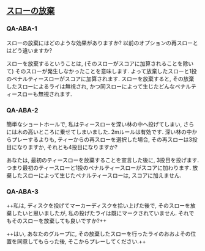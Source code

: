 ## [スローの放棄](80901)

### QA-ABA-1
スローの放棄にはど​​のような効果がありますか?
以前のオプションの再スローとはどう違いますか?

スローを放棄するということは,
(そのスローがスコアに加算されることを除いて)
そのスローが発生しなかったことを意味します.
よって放棄したスローと1投のペナルティースローがスコアに加算されます.
スローを放棄すると,
その放棄したスローによるライは無視され,
かつ同スローによって生じたどんなペナルティースローも無視されます.

### QA-ABA-2
簡単なショートホールで,
私はティースローを深い林の中へ投げてしまい,
さらには木の高いところに乗せてしまいました.
2mルールは有効です.
深い林の中からプレーするよりも,
ティーからの再スローを選択した場合,
その再スローは3投目になりますか,
それとも4投目になりますか?

あなたは,
最初のティースローを放棄することを宣言した後に,
3投目を投げます.
つまり最初のティースローと1投のペナルティースローがスコアに加わります.
放棄したスローによって生じたペナルティースローは,
スコアに加えません.

### QA-ABA-3
++私は,
ディスクを投げてマーカーディスクを拾い上げた後で,
そのスローを放棄したいと思いましたが,
私の投げたライは既にマークされていません.
それでもそのスローを放棄しても良いですか?++

++はい,
あなたのグループに,
その放棄したスローを行ったライのおおよその位置を同意してもらった後,
そこからプレーしてください.++
